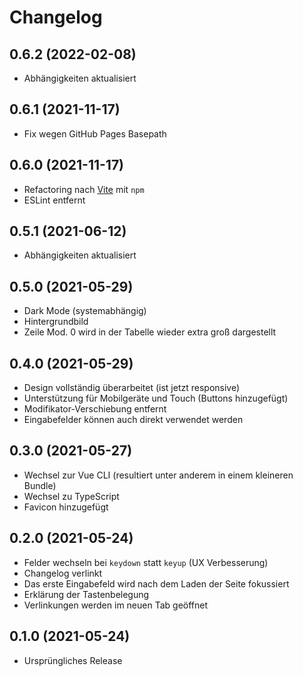 # Changelog

## 0.6.2 (2022-02-08)

- Abhängigkeiten aktualisiert

## 0.6.1 (2021-11-17)

- Fix wegen GitHub Pages Basepath

## 0.6.0 (2021-11-17)

- Refactoring nach [Vite](https://vitejs.dev) mit `npm`
- ESLint entfernt

## 0.5.1 (2021-06-12)

- Abhängigkeiten aktualisiert

## 0.5.0 (2021-05-29)

- Dark Mode (systemabhängig)
- Hintergrundbild
- Zeile Mod. 0 wird in der Tabelle wieder extra groß dargestellt

## 0.4.0 (2021-05-29)

- Design vollständig überarbeitet (ist jetzt responsive)
- Unterstützung für Mobilgeräte und Touch (Buttons hinzugefügt)
- Modifikator-Verschiebung entfernt
- Eingabefelder können auch direkt verwendet werden

## 0.3.0 (2021-05-27)

- Wechsel zur Vue CLI (resultiert unter anderem in einem kleineren Bundle)
- Wechsel zu TypeScript
- Favicon hinzugefügt

## 0.2.0 (2021-05-24)

- Felder wechseln bei `keydown` statt `keyup` (UX Verbesserung)
- Changelog verlinkt
- Das erste Eingabefeld wird nach dem Laden der Seite fokussiert
- Erklärung der Tastenbelegung
- Verlinkungen werden im neuen Tab geöffnet

## 0.1.0 (2021-05-24)

- Ursprüngliches Release

